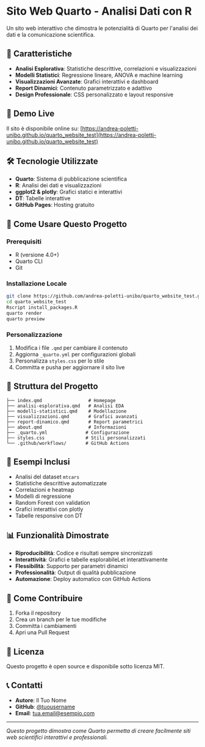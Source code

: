 # Sito Web Quarto - Analisi Dati con R

Un sito web interattivo che dimostra le potenzialità di Quarto per l'analisi dei dati e la comunicazione scientifica.

## 🌟 Caratteristiche

- **Analisi Esplorativa**: Statistiche descrittive, correlazioni e visualizzazioni
- **Modelli Statistici**: Regressione lineare, ANOVA e machine learning
- **Visualizzazioni Avanzate**: Grafici interattivi e dashboard
- **Report Dinamici**: Contenuto parametrizzato e adattivo
- **Design Professionale**: CSS personalizzato e layout responsive

## 🔗 Demo Live

Il sito è disponibile online su: [https://andrea-poletti-unibo.github.io/quarto_website_test](https://andrea-poletti-unibo.github.io/quarto_website_test)

## 🛠️ Tecnologie Utilizzate

- **Quarto**: Sistema di pubblicazione scientifica
- **R**: Analisi dei dati e visualizzazioni
- **ggplot2 & plotly**: Grafici statici e interattivi
- **DT**: Tabelle interattive
- **GitHub Pages**: Hosting gratuito

## 🚀 Come Usare Questo Progetto

### Prerequisiti
- R (versione 4.0+)
- Quarto CLI
- Git

### Installazione Locale
```bash
git clone https://github.com/andrea-poletti-unibo/quarto_website_test.git
cd quarto_website_test
Rscript install_packages.R
quarto render
quarto preview
```

### Personalizzazione
1. Modifica i file `.qmd` per cambiare il contenuto
2. Aggiorna `_quarto.yml` per configurazioni globali
3. Personalizza `styles.css` per lo stile
4. Committa e pusha per aggiornare il sito live

## 📁 Struttura del Progetto

```
├── index.qmd                 # Homepage
├── analisi-esplorativa.qmd   # Analisi EDA
├── modelli-statistici.qmd    # Modellazione
├── visualizzazioni.qmd       # Grafici avanzati
├── report-dinamico.qmd       # Report parametrici
├── about.qmd                 # Informazioni
├── _quarto.yml              # Configurazione
├── styles.css               # Stili personalizzati
└── .github/workflows/       # GitHub Actions
```

## 🎯 Esempi Inclusi

- Analisi del dataset `mtcars`
- Statistiche descrittive automatizzate
- Correlazioni e heatmap
- Modelli di regressione
- Random Forest con validation
- Grafici interattivi con plotly
- Tabelle responsive con DT

## 📊 Funzionalità Dimostrate

- **Riproducibilità**: Codice e risultati sempre sincronizzati
- **Interattività**: Grafici e tabelle esplorabileLet interattivamente
- **Flessibilità**: Supporto per parametri dinamici
- **Professionalità**: Output di qualità pubblicazione
- **Automazione**: Deploy automatico con GitHub Actions

## 🤝 Come Contribuire

1. Forka il repository
2. Crea un branch per le tue modifiche
3. Committa i cambiamenti
4. Apri una Pull Request

## 📝 Licenza

Questo progetto è open source e disponibile sotto licenza MIT.

## 📞 Contatti

- **Autore**: Il Tuo Nome
- **GitHub**: [@tuousername](https://github.com/tuousername)
- **Email**: tua.email@esempio.com

---

*Questo progetto dimostra come Quarto permetta di creare facilmente siti web scientifici interattivi e professionali.*